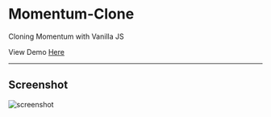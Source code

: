 # Momentum-Clone
 Cloning Momentum with Vanilla JS

View Demo [Here](https://wizardly-swartz-a7f745.netlify.app/)

---

## Screenshot

![screenshot](https://user-images.githubusercontent.com/31349816/90342383-d7ba5e00-e042-11ea-948e-ab385b0706f3.png)

